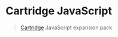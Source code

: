 # Cartridge JavaScript

> [Cartridge](https://github.com/cartridge/cartridge) JavaScript expansion pack
